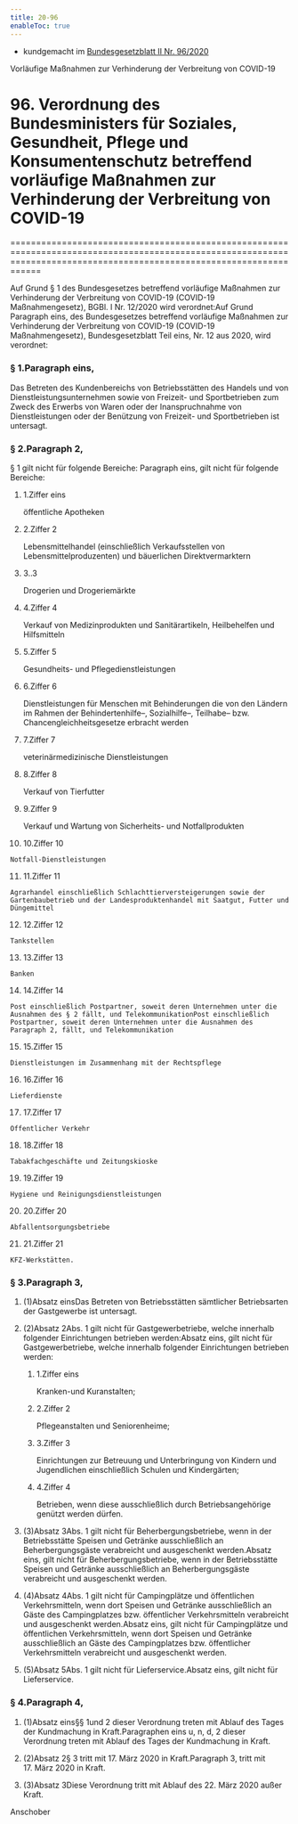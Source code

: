 ```yaml
---
title: 20-96
enableToc: true
---
```


* kundgemacht im [Bundesgesetzblatt II Nr. 96/2020](https://www.ris.bka.gv.at/eli/bgbl/II/2020/96)

Vorläufige Maßnahmen zur Verhinderung der Verbreitung von COVID-19

# 96\. Verordnung des Bundesministers für Soziales, Gesundheit, Pflege und Konsumentenschutz betreffend vorläufige Maßnahmen zur Verhinderung der Verbreitung von COVID-19
========================================================================================================================================================================

Auf Grund § 1 des Bundesgesetzes betreffend vorläufige Maßnahmen zur Verhinderung der Verbreitung von COVID-19 (COVID-19 Maßnahmengesetz), BGBl. I Nr. 12/2020 wird verordnet:Auf Grund Paragraph eins, des Bundesgesetzes betreffend vorläufige Maßnahmen zur Verhinderung der Verbreitung von COVID-19 (COVID-19 Maßnahmengesetz), Bundesgesetzblatt Teil eins, Nr. 12 aus 2020, wird verordnet:

### § 1.Paragraph eins,

Das Betreten des Kundenbereichs von Betriebsstätten des Handels und von Dienstleistungsunternehmen sowie von Freizeit- und Sportbetrieben zum Zweck des Erwerbs von Waren oder der Inanspruchnahme von Dienstleistungen oder der Benützung von Freizeit- und Sportbetrieben ist untersagt.

### § 2.Paragraph 2,

§ 1 gilt nicht für folgende Bereiche: Paragraph eins, gilt nicht für folgende Bereiche:

1.  1.Ziffer eins
    
    öffentliche Apotheken
    
2.  2.Ziffer 2
    
    Lebensmittelhandel (einschließlich Verkaufsstellen von Lebensmittelproduzenten) und bäuerlichen Direktvermarktern
    
3.  3..3
    
    Drogerien und Drogeriemärkte
    
4.  4.Ziffer 4
    
    Verkauf von Medizinprodukten und Sanitärartikeln, Heilbehelfen und Hilfsmitteln
    
5.  5.Ziffer 5
    
    Gesundheits- und Pflegedienstleistungen
    
6.  6.Ziffer 6
    
    Dienstleistungen für Menschen mit Behinderungen die von den Ländern im Rahmen der Behindertenhilfe–, Sozialhilfe–, Teilhabe– bzw. Chancengleichheitsgesetze erbracht werden
    
7.  7.Ziffer 7
    
    veterinärmedizinische Dienstleistungen
    
8.  8.Ziffer 8
    
    Verkauf von Tierfutter
    
9.  9.Ziffer 9
    
    Verkauf und Wartung von Sicherheits- und Notfallprodukten
    
10.  10.Ziffer 10
    
    Notfall-Dienstleistungen
    
11.  11.Ziffer 11
    
    Agrarhandel einschließlich Schlachttierversteigerungen sowie der Gartenbaubetrieb und der Landesproduktenhandel mit Saatgut, Futter und Düngemittel
    
12.  12.Ziffer 12
    
    Tankstellen
    
13.  13.Ziffer 13
    
    Banken
    
14.  14.Ziffer 14
    
    Post einschließlich Postpartner, soweit deren Unternehmen unter die Ausnahmen des § 2 fällt, und TelekommunikationPost einschließlich Postpartner, soweit deren Unternehmen unter die Ausnahmen des Paragraph 2, fällt, und Telekommunikation
    
15.  15.Ziffer 15
    
    Dienstleistungen im Zusammenhang mit der Rechtspflege
    
16.  16.Ziffer 16
    
    Lieferdienste
    
17.  17.Ziffer 17
    
    Öffentlicher Verkehr
    
18.  18.Ziffer 18
    
    Tabakfachgeschäfte und Zeitungskioske
    
19.  19.Ziffer 19
    
    Hygiene und Reinigungsdienstleistungen
    
20.  20.Ziffer 20
    
    Abfallentsorgungsbetriebe
    
21.  21.Ziffer 21
    
    KFZ-Werkstätten.
    

### § 3.Paragraph 3,

1.  (1)Absatz einsDas Betreten von Betriebsstätten sämtlicher Betriebsarten der Gastgewerbe ist untersagt.
    
2.  (2)Absatz 2Abs. 1 gilt nicht für Gastgewerbetriebe, welche innerhalb folgender Einrichtungen betrieben werden:Absatz eins, gilt nicht für Gastgewerbetriebe, welche innerhalb folgender Einrichtungen betrieben werden:
    
    1.  1.Ziffer eins
        
        Kranken-und Kuranstalten;
        
    2.  2.Ziffer 2
        
        Pflegeanstalten und Seniorenheime;
        
    3.  3.Ziffer 3
        
        Einrichtungen zur Betreuung und Unterbringung von Kindern und Jugendlichen einschließlich Schulen und Kindergärten;
        
    4.  4.Ziffer 4
        
        Betrieben, wenn diese ausschließlich durch Betriebsangehörige genützt werden dürfen.
        
    
3.  (3)Absatz 3Abs. 1 gilt nicht für Beherbergungsbetriebe, wenn in der Betriebsstätte Speisen und Getränke ausschließlich an Beherbergungsgäste verabreicht und ausgeschenkt werden.Absatz eins, gilt nicht für Beherbergungsbetriebe, wenn in der Betriebsstätte Speisen und Getränke ausschließlich an Beherbergungsgäste verabreicht und ausgeschenkt werden.
    
4.  (4)Absatz 4Abs. 1 gilt nicht für Campingplätze und öffentlichen Verkehrsmitteln, wenn dort Speisen und Getränke ausschließlich an Gäste des Campingplatzes bzw. öffentlicher Verkehrsmitteln verabreicht und ausgeschenkt werden.Absatz eins, gilt nicht für Campingplätze und öffentlichen Verkehrsmitteln, wenn dort Speisen und Getränke ausschließlich an Gäste des Campingplatzes bzw. öffentlicher Verkehrsmitteln verabreicht und ausgeschenkt werden.
    
5.  (5)Absatz 5Abs. 1 gilt nicht für Lieferservice.Absatz eins, gilt nicht für Lieferservice.
    

### § 4.Paragraph 4,

1.  (1)Absatz eins§§ 1und 2 dieser Verordnung treten mit Ablauf des Tages der Kundmachung in Kraft.Paragraphen eins u, n, d, 2 dieser Verordnung treten mit Ablauf des Tages der Kundmachung in Kraft.
    
2.  (2)Absatz 2§ 3 tritt mit 17. März 2020 in Kraft.Paragraph 3, tritt mit 17. März 2020 in Kraft.
    
3.  (3)Absatz 3Diese Verordnung tritt mit Ablauf des 22. März 2020 außer Kraft.
    
  
Anschober